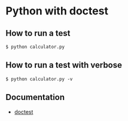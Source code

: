# Python with doctest

## How to run a test
`$ python calculator.py`

## How to run a test with verbose
`$ python calculator.py -v`


## Documentation
* [doctest](http://docs.python.org/library/doctest.html)
